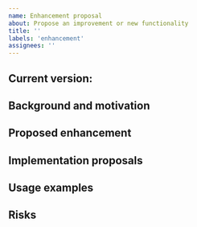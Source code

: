 ```yaml
---
name: Enhancement proposal
about: Propose an improvement or new functionality
title: ''
labels: 'enhancement'
assignees: ''
---
```


## Current version: <!-- The version on which you are proposing an improvement -->

## Background and motivation

<!--
We welcome enhancement proposals!
This template will help us gather the information we need to discuss your proposal and possibile implementation.

First, please describe the purpose and value of the new functionality here:
  * what problem does it solve?
  * which type(s) of projects does it affect?
  * is it specific to some configuration or toolchain?

Please include as many code snippets, CI log fragments, screenshots, etc. you deem useful to illustrate your point.
For texts spanning more than a few lines, please create a gist here https://gist.github.com/ and provide a link to it.

Don't forget to use syntax highlighting for Markdown code blocks. For example:

```XML
<Project>

  <PropertyGroup>
    <IsNicelyColored Condition="'$(HasXMLAfterTheThreeBackticks)' == 'true'">true</IsNicelyColored>
  <PropertyGroup>

</Project>
```

GitHub's syntax highlighting supports more languages that would be practical to list here.
Here's the complete list: https://github.com/github/linguist/blob/master/lib/linguist/languages.yml
-->

## Proposed enhancement

<!--
Please describe the desired behavior, i.e. _what_ the SDK should do, not _how_ (that belongs to the next section).
For example: The name of the artifacts directory should be configurable.
-->

## Implementation proposals

<!--
If you have an idea (or more than one) about _how_ the desired behavior can be implemented, please explain it here.
Be as detailed as your knowledge of the SDK allows. If you don't know the SDK internals, but think that e.g. changing
a module, or adding a well-known property, can be the way to go, feel free to say so.
Any level of detail, from "I don't know" to specific code snippets, is fine.
-->

## Usage examples

<!--
Please provide example code and/or project snippets that highlight how the proposed enhancement will affect user projects.
-->

## Risks

<!--
Please mention any risks that to your knowledge the proposed enhancement might entail:
  * breaking changes
  * performance regressions
  * security issues
  * possible incompatibilities
  * added or changed dependencies
  * etc.
-->
